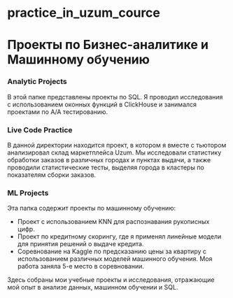 # practice_in_uzum_cource
# Проекты по Бизнес-аналитике и Машинному обучению

### Analytic Projects
В этой папке представлены проекты по SQL. Я проводил исследования с использованием оконных функций в ClickHouse и занимался проектами по А/А тестированию.

### Live Code Practice
В данной директории находится проект, в котором я вместе с тьютором анализировал склад маркетплейса Uzum. Мы исследовали статистику обработки заказов в различных городах и пунктах выдачи, а также проводили статистические тесты, выделяя города в кластеры по показателям сборки заказов.

### ML Projects
Эта папка содержит проекты по машинному обучению:
- Проект с использованием KNN для распознавания рукописных цифр.
- Проект по кредитному скорингу, где я применял линейные модели для принятия решений о выдаче кредита.
- Соревнование на Kaggle по предсказанию цены за квартиру с использованием различных моделей машинного обучения. Моя работа заняла 5-е место в соревновании.

Здесь собраны мои учебные проекты и исследования, отражающие мой опыт в анализе данных, машинном обучении и SQL.
